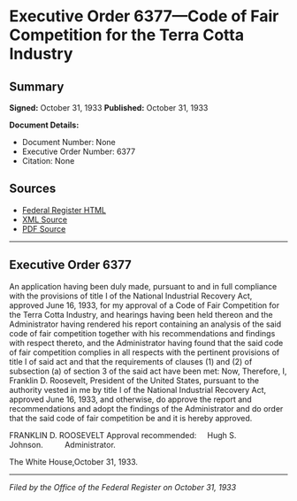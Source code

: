 # Executive Order 6377—Code of Fair Competition for the Terra Cotta Industry

## Summary

**Signed:** October 31, 1933
**Published:** October 31, 1933

**Document Details:**
- Document Number: None
- Executive Order Number: 6377
- Citation: None

## Sources
- [Federal Register HTML](https://www.presidency.ucsb.edu/documents/executive-order-6377-code-fair-competition-for-the-terra-cotta-industry)
- [XML Source](None)
- [PDF Source](None)

---

## Executive Order 6377

An application having been duly made, pursuant to and in full compliance with the provisions of title I of the National Industrial Recovery Act, approved June 16, 1933, for my approval of a Code of Fair Competition for the Terra Cotta Industry, and hearings having been held thereon and the Administrator having rendered his report containing an analysis of the said code of fair competition together with his recommendations and findings with respect thereto, and the Administrator having found that the said code of fair competition complies in all respects with the pertinent provisions of title I of said act and that the requirements of clauses (1) and (2) of subsection (a) of section 3 of the said act have been met:
Now, Therefore, I, Franklin D. Roosevelt, President of the United States, pursuant to the authority vested in me by title I of the National Industrial Recovery Act, approved June 16, 1933, and otherwise, do approve the report and recommendations and adopt the findings of the Administrator and do order that the said code of fair competition be and it is hereby approved.

FRANKLIN D. ROOSEVELT
Approval recommended:     Hugh S. Johnson.          Administrator.

The White House,October 31, 1933.

---

*Filed by the Office of the Federal Register on October 31, 1933*

